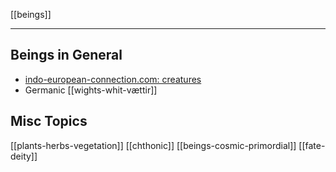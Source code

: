 [[beings]]

---

## Beings in General
- [indo-european-connection.com: creatures](https://www.indo-european-connection.com/religion/creatures)
- Germanic [[wights-whit-vættir]]

## Misc Topics
[[plants-herbs-vegetation]]
[[chthonic]]
[[beings-cosmic-primordial]]
[[fate-deity]]